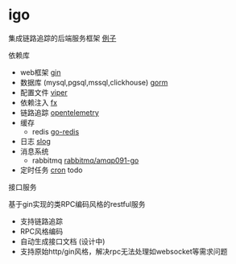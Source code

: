 # igo

集成链路追踪的后端服务框架 [例子](/demo/main.go)

依赖库
* web框架 [gin](github.com/gin-gonic/gin)
* 数据库 (mysql,pgsql,mssql,clickhouse) [gorm](https://gorm.io)
* 配置文件 [viper](https://github.com/spf13/viper)
* 依赖注入 [fx](https://uber-go.github.io/fx)
* 链路追踪 [opentelemetry](https://opentelemetry.io)
* 缓存 
    * redis [go-redis](https://redis.uptrace.dev)
* 日志 [slog](https://go.googlesource.com/proposal/+/master/design/56345-structured-logging.md)
* 消息系统
    * rabbitmq [rabbitmq/amqp091-go](github.com/rabbitmq/amqp091-go)
* 定时任务 [cron](https://github.com/robfig/cron) todo


接口服务

基于gin实现的类RPC编码风格的restful服务

* 支持链路追踪
* RPC风格编码
* 自动生成接口文档 (设计中)
* 支持原始http/gin风格，解决rpc无法处理如websocket等需求问题




